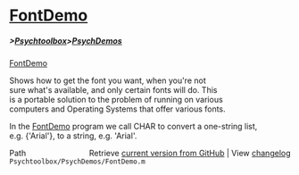 # [FontDemo](FontDemo)
##### >[Psychtoolbox](Psychtoolbox)>[PsychDemos](PsychDemos)

[FontDemo](FontDemo)  
  
Shows how to get the font you want, when you're not  
sure what's available, and only certain fonts will do.  This  
is a portable solution to the problem of running on various  
computers and Operating Systems that offer various fonts.  
  
In the [FontDemo](FontDemo) program we call CHAR to convert a one-string list,  
e.g. {'Arial'}, to a string, e.g. 'Arial'.  




<div class="code_header" style="text-align:right;">
  <span style="float:left;">Path&nbsp;&nbsp;</span> <span class="counter">Retrieve <a href=
  "https://raw.github.com/Psychtoolbox-3/Psychtoolbox-3/beta/Psychtoolbox/PsychDemos/FontDemo.m">current version from GitHub</a> | View <a href=
  "https://github.com/Psychtoolbox-3/Psychtoolbox-3/commits/beta/Psychtoolbox/PsychDemos/FontDemo.m">changelog</a></span>
</div>
<div class="code">
  <code>Psychtoolbox/PsychDemos/FontDemo.m</code>
</div>

